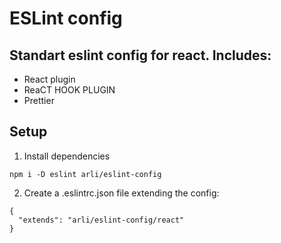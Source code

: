 # ESLint config

## Standart eslint config for react. Includes:
- React plugin
- ReaCT HOOK PLUGIN
- Prettier

## Setup

1. Install dependencies

```
npm i -D eslint arli/eslint-config

```

2. Create a .eslintrc.json file extending the config:

```
{
  "extends": "arli/eslint-config/react"
}

```